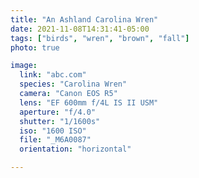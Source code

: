 ```yaml
---
title: "An Ashland Carolina Wren"
date: 2021-11-08T14:31:41-05:00
tags: ["birds", "wren", "brown", "fall"]
photo: true

image:
  link: "abc.com"
  species: "Carolina Wren"
  camera: "Canon EOS R5"
  lens: "EF 600mm f/4L IS II USM"
  aperture: "f/4.0"
  shutter: "1/1600s"
  iso: "1600 ISO"
  file: "_M6A0087"
  orientation: "horizontal"

---
```


